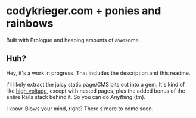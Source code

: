 # codykrieger.com + ponies and rainbows

Built with Prologue and heaping amounts of awesome.

## Huh?

Hey, it's a work in progress. That includes the description and this readme.

I'll likely extract the juicy static page/CMS bits out into a gem. It's kind 
of like [high_voltage](high_voltage), except with nested pages, plus the added 
bonus of the entire Rails stack behind it. So you can do _Anything_ (tm).

I know. Blows your mind, right? There's more to come soon.

[high_voltage]: https://github.com/thoughtbot/high_voltage
